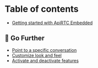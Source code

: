 # Table of contents

* [Getting started with ApiRTC Embedded](README.md)

## 🌟 Go Further

* [Point to a specific conversation](go-further/point-to-a-specific-conversation.md)
* [Customize look and feel](go-further/customize-look-and-feel.md)
* [Activate and deactivate features](go-further/activate-and-deactivate-features.md)
